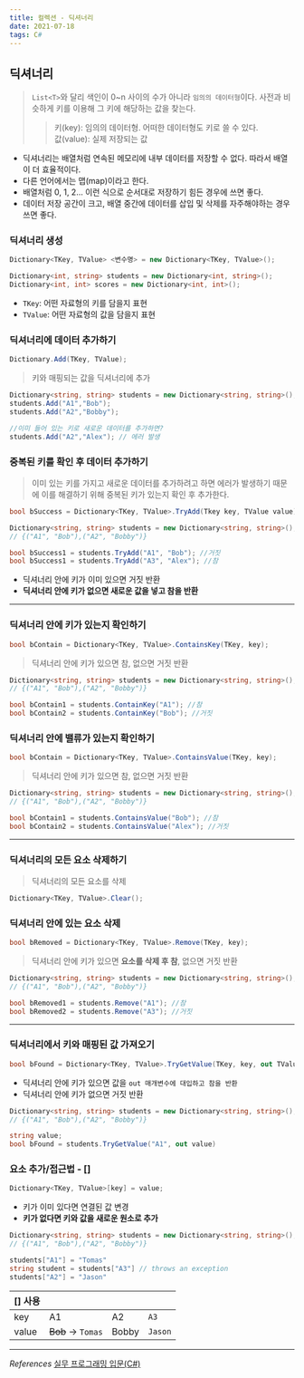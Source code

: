 ```yaml
---
title: 컬렉션 - 딕셔너리
date: 2021-07-18
tags: C#
---
```


## 딕셔너리

> `List<T>`와 달리 색인이 0~n 사이의 수가 아니라 `임의의 데이터형`이다. 사전과 비슷하게 키를 이용해 그 키에 해당하는 값을 찾는다.
>
> > 키(key): 임의의 데이터형. 어떠한 데이터형도 키로 쓸 수 있다.  
> > 값(value): 실제 저장되는 값

- 딕셔너리는 배열처럼 연속된 메모리에 내부 데이터를 저장할 수 없다. 따라서 배열이 더 효율적이다.
- 다른 언어에서는 맵(map)이라고 한다.
- 배열처럼 0, 1, 2... 이런 식으로 순서대로 저장하기 힘든 경우에 쓰면 좋다.
- 데이터 저장 공간이 크고, 배열 중간에 데이터를 삽입 및 삭제를 자주해야하는 경우 쓰면 좋다.

### 딕셔너리 생성

```c#
Dictionary<TKey, TValue> <변수명> = new Dictionary<TKey, TValue>();
```

```c#
Dictionary<int, string> students = new Dictionary<int, string>();
Dictionary<int, int> scores = new Dictionary<int, int>();
```

- `TKey`: 어떤 자료형의 키를 담을지 표현
- `TValue`: 어떤 자료형의 값을 담을지 표현

### 딕셔너리에 데이터 추가하기

```c#
Dictionary.Add(TKey, TValue);
```

> 키와 매핑되는 값을 딕셔너리에 추가

```c#
Dictionary<string, string> students = new Dictionary<string, string>();
students.Add("A1","Bob");
students.Add("A2","Bobby");

//이미 들어 있는 키로 새로운 데이터를 추가하면?
students.Add("A2","Alex"); // 에러 발생
```

### 중복된 키를 확인 후 데이터 추가하기

> 이미 있는 키를 가지고 새로운 데이터를 추가하려고 하면 에러가 발생하기 때문에 이를 해결하기 위해 중복된 키가 있는지 확인 후 추가한다.

```c#
bool bSuccess = Dictionary<TKey, TValue>.TryAdd(Tkey key, TValue value);
```

```c#
Dictionary<string, string> students = new Dictionary<string, string>();
// {("A1", "Bob"),("A2", "Bobby")}

bool bSuccess1 = students.TryAdd("A1", "Bob"); //거짓
bool bSuccess1 = students.TryAdd("A3", "Alex"); //참
```

- 딕셔너리 안에 키가 이미 있으면 거짓 반환
- **딕셔너리 안에 키가 없으면 새로운 값을 넣고 참을 반환**

---

### 딕셔너리 안에 키가 있는지 확인하기

```c#
bool bContain = Dictionary<TKey, TValue>.ContainsKey(TKey, key);
```

> 딕셔너리 안에 키가 있으면 참, 없으면 거짓 반환

```c#
Dictionary<string, string> students = new Dictionary<string, string>();
// {("A1", "Bob"),("A2", "Bobby")}

bool bContain1 = students.ContainKey("A1"); //참
bool bContain2 = students.ContainKey("Bob"); //거짓
```

### 딕셔너리 안에 밸류가 있는지 확인하기

```c#
bool bContain = Dictionary<TKey, TValue>.ContainsValue(TKey, key);
```

> 딕셔너리 안에 키가 있으면 참, 없으면 거짓 반환

```c#
Dictionary<string, string> students = new Dictionary<string, string>();
// {("A1", "Bob"),("A2", "Bobby")}

bool bContain1 = students.ContainsValue("Bob"); //참
bool bContain2 = students.ContainsValue("Alex"); //거짓
```

---

### 딕셔너리의 모든 요소 삭제하기

> 딕셔너리의 모든 요소를 삭제

```c#
Dictionary<TKey, TValue>.Clear();
```

### 딕셔너리 안에 있는 요소 삭제

```c#
bool bRemoved = Dictionary<TKey, TValue>.Remove(TKey, key);
```

> 딕셔너리 안에 키가 있으면 **요소를 삭제 후 참**, 없으면 거짓 반환

```c#
Dictionary<string, string> students = new Dictionary<string, string>();
// {("A1", "Bob"),("A2", "Bobby")}

bool bRemoved1 = students.Remove("A1"); //참
bool bRemoved2 = students.Remove("A3"); //거짓
```

---

### 딕셔너리에서 키와 매핑된 값 가져오기

```c#
bool bFound = Dictionary<TKey, TValue>.TryGetValue(TKey, key, out TValue value);
```

- 딕셔너리 안에 키가 있으면 값을 `out 매개변수에 대입하고 참을 반환`
- 딕셔너리 안에 키가 없으면 거짓 반환

```c#
Dictionary<string, string> students = new Dictionary<string, string>();
// {("A1", "Bob"),("A2", "Bobby")}

string value;
bool bFound = students.TryGetValue("A1", out value)
```

### 요소 추가/접근법 - []

```c#
Dictionary<TKey, TValue>[key] = value;
```

- 키가 이미 있다면 연결된 값 변경
- **키가 없다면 키와 값을 새로운 원소로 추가**

```c#
Dictionary<string, string> students = new Dictionary<string, string>();
// {("A1", "Bob"),("A2", "Bobby")}

students["A1"] = "Tomas"
string student = students["A3"] // throws an exception
students["A2"] = "Jason"
```

| [] 사용 |                    |       |         |
| ------- | ------------------ | ----- | ------- |
| key     | A1                 | A2    | `A3`    |
| value   | ~~Bob~~ -> `Tomas` | Bobby | `Jason` |

---

_References_
[실무 프로그래밍 입문(C#)](https://www.udemy.com/share/101tfkAEYTcVxXTXQJ/)

